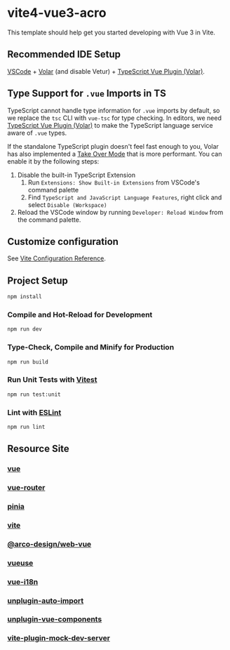 # vite4-vue3-acro

This template should help get you started developing with Vue 3 in Vite.

## Recommended IDE Setup

[VSCode](https://code.visualstudio.com/) + [Volar](https://marketplace.visualstudio.com/items?itemName=Vue.volar) (and disable Vetur) + [TypeScript Vue Plugin (Volar)](https://marketplace.visualstudio.com/items?itemName=Vue.vscode-typescript-vue-plugin).

## Type Support for `.vue` Imports in TS

TypeScript cannot handle type information for `.vue` imports by default, so we replace the `tsc` CLI with `vue-tsc` for type checking. In editors, we need [TypeScript Vue Plugin (Volar)](https://marketplace.visualstudio.com/items?itemName=Vue.vscode-typescript-vue-plugin) to make the TypeScript language service aware of `.vue` types.

If the standalone TypeScript plugin doesn't feel fast enough to you, Volar has also implemented a [Take Over Mode](https://github.com/johnsoncodehk/volar/discussions/471#discussioncomment-1361669) that is more performant. You can enable it by the following steps:

1. Disable the built-in TypeScript Extension
    1) Run `Extensions: Show Built-in Extensions` from VSCode's command palette
    2) Find `TypeScript and JavaScript Language Features`, right click and select `Disable (Workspace)`
2. Reload the VSCode window by running `Developer: Reload Window` from the command palette.

## Customize configuration

See [Vite Configuration Reference](https://vitejs.dev/config/).

## Project Setup

```sh
npm install
```

### Compile and Hot-Reload for Development

```sh
npm run dev
```

### Type-Check, Compile and Minify for Production

```sh
npm run build
```

### Run Unit Tests with [Vitest](https://vitest.dev/)

```sh
npm run test:unit
```

### Lint with [ESLint](https://eslint.org/)

```sh
npm run lint
```

## Resource Site
### [vue](https://cn.vuejs.org/)
### [vue-router](https://router.vuejs.org/zh)
### [pinia](https://pinia.vuejs.org/zh/index.html)
### [vite](https://vitejs.dev/)
### [@arco-design/web-vue](https://arco.design/vue)
### [vueuse](https://vueuse.org/)
### [vue-i18n](https://kazupon.github.io/vue-i18n/)
### [unplugin-auto-import](https://github.com/antfu/unplugin-auto-import)
### [unplugin-vue-components](https://github.com/antfu/unplugin-vue-components)
### [vite-plugin-mock-dev-server](https://github.com/pengzhanbo/vite-plugin-mock-dev-server)


